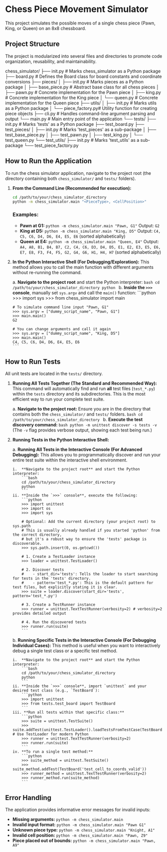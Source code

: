 # Chess Piece Movement Simulator

This project simulates the possible moves of a single chess piece (Pawn, King, or Queen) on an 8x8 chessboard.

## Project Structure

The project is modularized into several files and directories to promote code organization, reusability, and maintainability.

chess_simulator/
├── init.py         # Marks chess_simulator as a Python package
├── board.py            # Defines the Board class for board constants and coordinate conversions
├── pieces/
│   ├── init.py     # Marks pieces as a Python package
│   ├── base_piece.py   # Abstract base class for all chess pieces
│   ├── pawn.py         # Concrete implementation for the Pawn piece
│   ├── king.py         # Concrete implementation for the King piece
│   └── queen.py        # Concrete implementation for the Queen piece
├── utils/
│   ├── init.py     # Marks utils as a Python package
│   └── piece_factory.py# Utility function for creating piece objects
├── cli.py              # Handles command-line argument parsing and output
└── main.py             # Main entry point of the application
└── tests/
├── init.py         # Marks 'tests' as a Python package
├── test_board.py
├── test_pieces/
│   ├── init.py     # Marks 'test_pieces' as a sub-package
│   ├── test_base_piece.py
│   ├── test_pawn.py
│   ├── test_king.py
│   └── test_queen.py
└── test_utils/
├── init.py     # Marks 'test_utils' as a sub-package
└── test_piece_factory.py


## How to Run the Application

To run the chess simulator application, navigate to the project root (the directory containing both `chess_simulator/` and `tests/` folders).

1.  **From the Command Line (Recommended for execution):**
    ```bash
    cd /path/to/your/chess_simulator_directory
    python -m chess_simulator.main "<PieceType>, <CellPosition>"
    ```

    ### Examples:
    * **Pawn at G1:** `python -m chess_simulator.main "Pawn, G1"` Output: `G2`
    * **King at D5:** `python -m chess_simulator.main "King, D5"` Output: `C4, C5, C6, D4, D6, E4, E5, E6` (sorted alphabetically)
    * **Queen at E4:** `python -m chess_simulator.main "Queen, E4"` Output: `A4, A8, B1, B4, B7, C2, C4, C6, D3, D4, D5, E1, E2, E3, E5, E6, E7, E8, F3, F4, F5, G2, G4, G6, H1, H4, H7` (sorted alphabetically)

2.  **In the Python Interactive Shell (For Debugging/Exploration):**
    This method allows you to call the main function with different arguments without re-running the command.

    a.  **Navigate to the project root** and start the Python interpreter:
        ```bash
        cd /path/to/your/chess_simulator_directory
        python
        ```
    b.  **Inside the `>>>` console**, manually set `sys.argv` and call the `main()` function:
        ```python
        >>> import sys
        >>> from chess_simulator import main

        # To simulate command line input "Pawn, G1"
        >>> sys.argv = ["dummy_script_name", "Pawn, G1"]
        >>> main.main()
        G2

        # You can change arguments and call it again
        >>> sys.argv = ["dummy_script_name", "King, D5"]
        >>> main.main()
        C4, C5, C6, D4, D6, E4, E5, E6
        ```

## How to Run Tests

All unit tests are located in the `tests/` directory.

1.  **Running All Tests Together (The Standard and Recommended Way):**
    This command will automatically find and run **all** test files (`test_*.py`) within the `tests` directory and its subdirectories. This is the most efficient way to run your complete test suite.

    a.  **Navigate to the project root:**
        Ensure you are in the directory that contains both the `chess_simulator/` and `tests/` folders.
        ```bash
        cd /path/to/your/chess_simulator_directory
        ```
    b.  **Execute the test discovery command:**
        ```bash
        python -m unittest discover -s tests -v
        ```
        (The `-v` flag provides verbose output, showing each test being run.)

2.  **Running Tests in the Python Interactive Shell:**

    a.  **Running All Tests in the Interactive Console (For Advanced Debugging):**
        This allows you to programmatically discover and run your entire test suite within the interactive shell environment.

        i.  **Navigate to the project root** and start the Python interpreter:
            ```bash
            cd /path/to/your/chess_simulator_directory
            python
            ```
        ii. **Inside the `>>>` console**, execute the following:
            ```python
            >>> import unittest
            >>> import os
            >>> import sys

            # Optional: Add the current directory (your project root) to sys.path
            # This is usually already handled if you started 'python' from the correct directory,
            # but it's a robust way to ensure the 'tests' package is discoverable.
            >>> sys.path.insert(0, os.getcwd())

            # 1. Create a TestLoader instance
            >>> loader = unittest.TestLoader()

            # 2. Discover tests
            #    - start_dir='tests': Tells the loader to start searching for tests in the 'tests' directory.
            #    - pattern='test_*.py': This is the default pattern for test files, but explicitly stating it is clear.
            >>> suite = loader.discover(start_dir='tests', pattern='test_*.py')

            # 3. Create a TestRunner instance
            >>> runner = unittest.TextTestRunner(verbosity=2) # verbosity=2 provides detailed output

            # 4. Run the discovered tests
            >>> runner.run(suite)
            ```

    b.  **Running Specific Tests in the Interactive Console (For Debugging Individual Cases):**
        This method is useful when you want to interactively debug a single test class or a specific test method.

        i.  **Navigate to the project root** and start the Python interpreter:
            ```bash
            cd /path/to/your/chess_simulator_directory
            python
            ```
        ii. **Inside the `>>>` console**, import `unittest` and your desired test class (e.g., `TestBoard`):
            ```python
            >>> import unittest
            >>> from tests.test_board import TestBoard
            ```
        iii. **Run all tests within that specific class:**
            ```python
            >>> suite = unittest.TestSuite()
            >>> suite.addTest(unittest.TestLoader().loadTestsFromTestCase(TestBoard)) # Use TestLoader for modern Python
            >>> runner = unittest.TextTestRunner(verbosity=2)
            >>> runner.run(suite)
            ```
        iv. **To run a single test method:**
            ```python
            >>> suite_method = unittest.TestSuite()
            >>> suite_method.addTest(TestBoard('test_cell_to_coords_valid'))
            >>> runner_method = unittest.TextTestRunner(verbosity=2)
            >>> runner_method.run(suite_method)
            ```

## Error Handling

The application provides informative error messages for invalid inputs:

* **Missing arguments:** `python -m chess_simulator.main`
* **Invalid input format:** `python -m chess_simulator.main "Pawn G1"`
* **Unknown piece type:** `python -m chess_simulator.main "Knight, A1"`
* **Invalid cell position:** `python -m chess_simulator.main "Pawn, Z9"`
* **Piece placed out of bounds:** `python -m chess_simulator.main "Pawn, A9"`